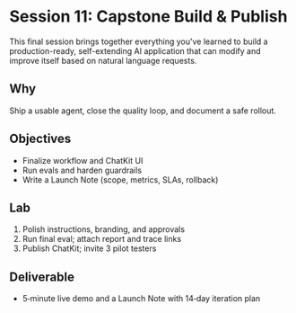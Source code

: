 # Session 11: Capstone Build & Publish

This final session brings together everything you've learned to build a production-ready, self-extending AI application that can modify and improve itself based on natural language requests.

## Why
Ship a usable agent, close the quality loop, and document a safe rollout.

## Objectives
- Finalize workflow and ChatKit UI
- Run evals and harden guardrails
- Write a Launch Note (scope, metrics, SLAs, rollback)

## Lab
1. Polish instructions, branding, and approvals
2. Run final eval; attach report and trace links
3. Publish ChatKit; invite 3 pilot testers

## Deliverable
- 5‑minute live demo and a Launch Note with 14‑day iteration plan